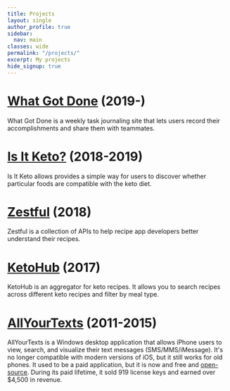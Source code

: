 ```yaml
---
title: Projects
layout: single
author_profile: true
sidebar:
  nav: main
classes: wide
permalink: "/projects/"
excerpt: My projects
hide_signup: true
---
```


# [What Got Done](https://whatgotdone.com) (2019-)

What Got Done is a weekly task journaling site that lets users record their accomplishments and share them with teammates.

# [Is It Keto?](https://isitketo.org) (2018-2019)

Is It Keto allows provides a simple way for users to discover whether particular foods are compatible with the keto diet.

# [Zestful](https://zestfuldata.com) (2018)

Zestful is a collection of APIs to help recipe app developers better understand their recipes.

# [KetoHub](https://ketohub.io) (2017)

KetoHub is an aggregator for keto recipes. It allows you to search recipes across different keto recipes and filter by meal type.

# [AllYourTexts](http://allyourtexts.com) (2011-2015)

AllYourTexts is a Windows desktop application that allows iPhone users to view, search, and visualize their text messages (SMS/MMS/iMessage). It's no longer compatible with modern versions of iOS, but it still works for old phones. It used to be a paid application, but it is now and free and [open-source](https://github.com/AllYourTexts/AllYourTexts). During its paid lifetime, it sold 919 license keys and earned over $4,500 in revenue.
